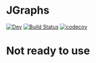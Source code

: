 # JGraphs

<!-- [![Stable](https://img.shields.io/badge/docs-stable-blue.svg)](https://gpucce.github.io/JGraphs.jl/stable) -->
[![Dev](https://img.shields.io/badge/docs-dev-blue.svg)](https://gpucce.github.io/JGraphs.jl/dev)
[![Build Status](https://github.com/gpucce/JGraphs.jl/workflows/CI/badge.svg)](https://github.com/gpucce/JGraphs.jl/actions)
[![codecov](https://codecov.io/gh/gpucce/JGraphs.jl/branch/main/graph/badge.svg?token=nfhGqwVIJD)](https://codecov.io/gh/gpucce/JGraphs.jl)


# Not ready to use